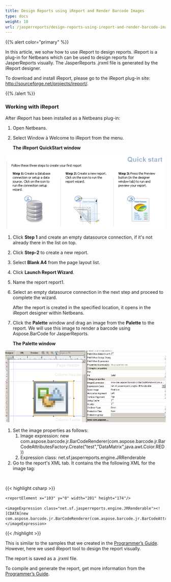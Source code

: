 ```yaml
---
title: Design Reports using iReport and Render Barcode Images
type: docs
weight: 10
url: /jasperreports/design-reports-using-ireport-and-render-barcode-images/
---
```


{{% alert color="primary" %}} 

In this article, we sohw how to use iReport to design reports. iReport is a plug-in for Netbeans which can be used to design reports for JasperReports visually. The JasperReports .jrxml file is generated by the iReport designer. 

To download and install iReport, please go to the iReport plug-in site: <http://sourceforge.net/projects/ireport/>. 

{{% /alert %}} 
### **Working with iReport**
After iReport has been installed as a Netbeans plug-in:

1. Open Netbeans.
1. Select Window à Welcome to iReport from the menu. 

   **The iReport QuickStart window** 

![todo:image_alt_text](design-reports-using-ireport-and-render-barcode-images_1.png)




1. Click **Step 1** and create an empty datasource connection, if it's not already there in the list on top.
1. Click **Step-2** to create a new report.
1. Select **Blank A4** from the page layout list.
1. Click **Launch Report Wizard**.
1. Name the report report1.
1. Select an empty datasource connection in the next step and proceed to complete the wizard. 

   After the report is created in the specified location, it opens in the iReport designer within Netbeans. 
1. Click the **Palette** window and drag an image from the **Palette** to the report. 
   We will use this image to render a barcode using Aspose.BarCode for JasperReports. 

   **The Palette window** 

![todo:image_alt_text](design-reports-using-ireport-and-render-barcode-images_2.png)




1. Set the image properties as follows: 
   1. Image expression: new com.aspose.barcode.jr.BarCodeRenderer(com.aspose.barcode.jr.BarCodeAttributesFactory.Create("test","DataMatrix",java.awt.Color.RED))
   1. Expression class: net.sf.jasperreports.engine.JRRenderable
1. Go to the report's XML tab. It contains the the following XML for the image tag: 

**<image scaleImage="RealSize">**

{{< highlight csharp >}}

 	<reportElement x="103" y="0" width="201" height="174"/>

	<imageExpression class="net.sf.jasperreports.engine.JRRenderable"><![CDATA[new com.aspose.barcode.jr.BarCodeRenderer(com.aspose.barcode.jr.BarCodeAttributesFactory.Create("test","DataMatrix",java.awt.Color.RED))]]></imageExpression>

</image>



{{< /highlight >}}



This is similar to the samples that we created in the [Programmer’s Guide](/pages/createpage.action?spaceKey=barcodejasperreports&title=Programmer%E2%80%99s+Guide&linkCreation=true&fromPageId=14221341). However, here we used iReport tool to design the report visually. 

The report is saved as a .jrxml file. 

To compile and generate the report, get more information from the [Programmer’s Guide](/pages/createpage.action?spaceKey=barcodejasperreports&title=Programmer%E2%80%99s+Guide&linkCreation=true&fromPageId=14221341). 
